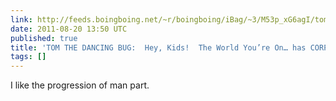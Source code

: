 ```yaml
---
link: http://feeds.boingboing.net/~r/boingboing/iBag/~3/M53p_xG6agI/tom-the-dancing-bug-hey-kids-the-world-youre-on-has-corporations.html
date: 2011-08-20 13:50 UTC
published: true
title: 'TOM THE DANCING BUG:  Hey, Kids!  The World You’re On… has CORPORATIONS!'
tags: []
---
```


I like the progression of man part.
